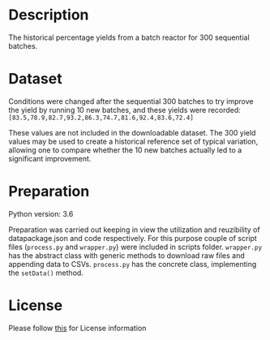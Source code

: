 # Description
The historical percentage yields from a batch reactor for 300 sequential batches.

# Dataset
Conditions were changed after the sequential 300 batches to try improve the yield by running 10 new batches, and these yields were recorded: `[83.5,78.9,82.7,93.2,86.3,74.7,81.6,92.4,83.6,72.4]`

These values are not included in the downloadable dataset.
The 300 yield values may be used to create a historical reference set of typical variation, allowing one to compare whether the 10 new batches actually led to a significant improvement.

# Preparation
Python version: 3.6 

Preparation was carried out keeping in view the utilization and reuzibility of datapackage.json and code respectively. For this purpose couple of script files (`process.py` and `wrapper.py`) were included in scripts folder. `wrapper.py` has the abstract class with generic methods to download raw files and appending data to CSVs. `process.py` has the concrete class, implementing the `setData()` method.

# License
Please follow [this](https://creativecommons.org/licenses/by-sa/4.0/) for License information